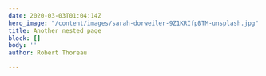 ```yaml
---
date: 2020-03-03T01:04:14Z
hero_image: "/content/images/sarah-dorweiler-9Z1KRIfpBTM-unsplash.jpg"
title: Another nested page
block: []
body: ''
author: Robert Thoreau

---
```

